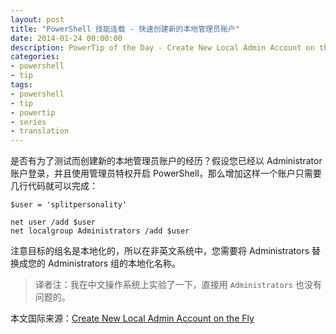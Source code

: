```yaml
---
layout: post
title: "PowerShell 技能连载 - 快速创建新的本地管理员账户"
date: 2014-01-24 00:00:00
description: PowerTip of the Day - Create New Local Admin Account on the Fly
categories:
- powershell
- tip
tags:
- powershell
- tip
- powertip
- series
- translation
---
```

是否有为了测试而创建新的本地管理员账户的经历？假设您已经以 Administrator 账户登录，并且使用管理员特权开启 PowerShell，那么增加这样一个账户只需要几行代码就可以完成：

	$user = 'splitpersonality'
	
	net user /add $user
	net localgroup Administrators /add $user

注意目标的组名是本地化的，所以在非英文系统中，您需要将 Administrators 替换成您的 Administrators 组的本地化名称。

> 译者注：我在中文操作系统上实验了一下，直接用 `Administrators` 也没有问题的。 

<!--more-->
本文国际来源：[Create New Local Admin Account on the Fly](http://community.idera.com/powershell/powertips/b/tips/posts/create-new-local-admin-account-on-the-fly)
